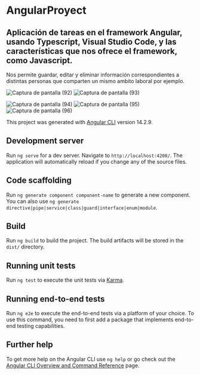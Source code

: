 # AngularProyect

## Aplicación de tareas en el framework Angular, usando Typescript, Visual Studio Code, y las características que nos ofrece el framework, como Javascript. 

Nos permite guardar, editar y eliminar información correspondientes a distintas personas que comparten un mismo ambito laboral por ejemplo.



![Captura de pantalla (92)](https://user-images.githubusercontent.com/97048366/201439182-a38c9287-00bd-4edb-bb1a-4d21fd593650.png)
![Captura de pantalla (93)](https://user-images.githubusercontent.com/97048366/201439185-9f1e1846-515c-4da3-b2c2-fc908c5c3237.png)

![Captura de pantalla (94)](https://user-images.githubusercontent.com/97048366/201439213-448b65d5-8196-4284-a55b-60241fac996d.png)
![Captura de pantalla (95)](https://user-images.githubusercontent.com/97048366/201439220-59eb2607-ed0b-4aec-8e94-f426372f8c98.png)
![Captura de pantalla (96)](https://user-images.githubusercontent.com/97048366/201439227-b70dadf5-6589-4211-a411-936e5b12f12b.png)

This project was generated with [Angular CLI](https://github.com/angular/angular-cli) version 14.2.9.

## Development server

Run `ng serve` for a dev server. Navigate to `http://localhost:4200/`. The application will automatically reload if you change any of the source files.

## Code scaffolding

Run `ng generate component component-name` to generate a new component. You can also use `ng generate directive|pipe|service|class|guard|interface|enum|module`.

## Build

Run `ng build` to build the project. The build artifacts will be stored in the `dist/` directory.

## Running unit tests

Run `ng test` to execute the unit tests via [Karma](https://karma-runner.github.io).

## Running end-to-end tests

Run `ng e2e` to execute the end-to-end tests via a platform of your choice. To use this command, you need to first add a package that implements end-to-end testing capabilities.

## Further help

To get more help on the Angular CLI use `ng help` or go check out the [Angular CLI Overview and Command Reference](https://angular.io/cli) page.
